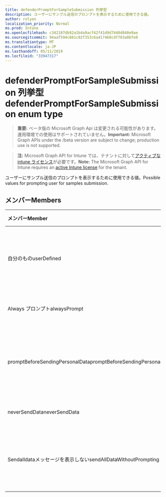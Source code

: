 ```yaml
---
title: defenderPromptForSampleSubmission 列挙型
description: ユーザーにサンプル送信のプロンプトを表示するために使用できる値。
author: rolyon
localization_priority: Normal
ms.prod: Intune
ms.openlocfilehash: c342107db92a1b4a9acf42f41d9d7440d848e9ae
ms.sourcegitcommit: 94aaf594c881c02f353c6a417460cdf783a0bfe0
ms.translationtype: MT
ms.contentlocale: ja-JP
ms.lasthandoff: 05/11/2019
ms.locfileid: "33947317"
---
```

# <a name="defenderpromptforsamplesubmission-enum-type"></a><span data-ttu-id="d21fa-103">defenderPromptForSampleSubmission 列挙型</span><span class="sxs-lookup"><span data-stu-id="d21fa-103">defenderPromptForSampleSubmission enum type</span></span>

> <span data-ttu-id="d21fa-104">**重要:** ベータ版の Microsoft Graph Api は変更される可能性があります。運用環境での使用はサポートされていません。</span><span class="sxs-lookup"><span data-stu-id="d21fa-104">**Important:** Microsoft Graph APIs under the /beta version are subject to change; production use is not supported.</span></span>

> <span data-ttu-id="d21fa-105">**注:** Microsoft Graph API for Intune では、テナントに対して[アクティブな intune ライセンス](https://go.microsoft.com/fwlink/?linkid=839381)が必要です。</span><span class="sxs-lookup"><span data-stu-id="d21fa-105">**Note:** The Microsoft Graph API for Intune requires an [active Intune license](https://go.microsoft.com/fwlink/?linkid=839381) for the tenant.</span></span>

<span data-ttu-id="d21fa-106">ユーザーにサンプル送信のプロンプトを表示するために使用できる値。</span><span class="sxs-lookup"><span data-stu-id="d21fa-106">Possible values for prompting user for samples submission.</span></span>

## <a name="members"></a><span data-ttu-id="d21fa-107">メンバー</span><span class="sxs-lookup"><span data-stu-id="d21fa-107">Members</span></span>
|<span data-ttu-id="d21fa-108">メンバー</span><span class="sxs-lookup"><span data-stu-id="d21fa-108">Member</span></span>|<span data-ttu-id="d21fa-109">値</span><span class="sxs-lookup"><span data-stu-id="d21fa-109">Value</span></span>|<span data-ttu-id="d21fa-110">説明</span><span class="sxs-lookup"><span data-stu-id="d21fa-110">Description</span></span>|
|:---|:---|:---|
|<span data-ttu-id="d21fa-111">自分のもの</span><span class="sxs-lookup"><span data-stu-id="d21fa-111">userDefined</span></span>|<span data-ttu-id="d21fa-112">.0</span><span class="sxs-lookup"><span data-stu-id="d21fa-112">0</span></span>|<span data-ttu-id="d21fa-113">ユーザー定義、既定値、意図的ではありません。</span><span class="sxs-lookup"><span data-stu-id="d21fa-113">User Defined, default value, no intent.</span></span>|
|<span data-ttu-id="d21fa-114">Always プロンプト</span><span class="sxs-lookup"><span data-stu-id="d21fa-114">alwaysPrompt</span></span>|<span data-ttu-id="d21fa-115">1-d</span><span class="sxs-lookup"><span data-stu-id="d21fa-115">1</span></span>|<span data-ttu-id="d21fa-116">常にプロンプトを表示します。</span><span class="sxs-lookup"><span data-stu-id="d21fa-116">Always prompt.</span></span>|
|<span data-ttu-id="d21fa-117">promptBeforeSendingPersonalData</span><span class="sxs-lookup"><span data-stu-id="d21fa-117">promptBeforeSendingPersonalData</span></span>|<span data-ttu-id="d21fa-118">pbm-2</span><span class="sxs-lookup"><span data-stu-id="d21fa-118">2</span></span>|<span data-ttu-id="d21fa-119">個人データを送信する前にメッセージを表示します。</span><span class="sxs-lookup"><span data-stu-id="d21fa-119">Prompt before sending personal data.</span></span>|
|<span data-ttu-id="d21fa-120">neverSendData</span><span class="sxs-lookup"><span data-stu-id="d21fa-120">neverSendData</span></span>|<span data-ttu-id="d21fa-121">1/3</span><span class="sxs-lookup"><span data-stu-id="d21fa-121">3</span></span>|<span data-ttu-id="d21fa-122">データを送信しません。</span><span class="sxs-lookup"><span data-stu-id="d21fa-122">Never send data.</span></span>|
|<span data-ttu-id="d21fa-123">Sendalldataメッセージを表示しない</span><span class="sxs-lookup"><span data-stu-id="d21fa-123">sendAllDataWithoutPrompting</span></span>|<span data-ttu-id="d21fa-124">2/4</span><span class="sxs-lookup"><span data-stu-id="d21fa-124">4</span></span>|<span data-ttu-id="d21fa-125">メッセージを表示せずにすべてのデータを送信します。</span><span class="sxs-lookup"><span data-stu-id="d21fa-125">Send all data without prompting.</span></span>|




